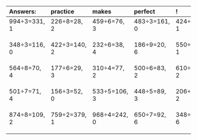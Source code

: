 | Answers: | practice | makes | perfect | ! |
| :--- | :--- | :--- | :--- | :--- |
| 994÷3=331, 1 | 226÷8=28, 2 | 459÷6=76, 3 | 483÷3=161, 0 | 424÷3=141, 1 | 
|   |   |   |   |   | 
|   |   |   |   |   | 
|   |   |   |   |   | 
| 348÷3=116, 0 | 422÷3=140, 2 | 232÷6=38, 4 | 186÷9=20, 6 | 550÷3=183, 1 | 
|   |   |   |   |   | 
|   |   |   |   |   | 
|   |   |   |   |   | 
| 564÷8=70, 4 | 177÷6=29, 3 | 310÷4=77, 2 | 500÷6=83, 2 | 610÷4=152, 2 | 
|   |   |   |   |   | 
|   |   |   |   |   | 
|   |   |   |   |   | 
| 501÷7=71, 4 | 156÷3=52, 0 | 533÷5=106, 3 | 448÷5=89, 3 | 206÷6=34, 2 | 
|   |   |   |   |   | 
|   |   |   |   |   | 
|   |   |   |   |   | 
| 874÷8=109, 2 | 759÷2=379, 1 | 968÷4=242, 0 | 650÷7=92, 6 | 348÷9=38, 6 | 
|   |   |   |   |   | 
|   |   |   |   |   | 
|   |   |   |   |   | 
